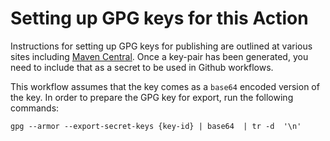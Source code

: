 # Setting up GPG keys for this Action

Instructions for setting up GPG keys for publishing are outlined at various
sites
including [Maven Central](https://central.sonatype.org/publish/requirements/gpg/).
Once a key-pair has been generated, you need to include that as a secret to be
used in Github workflows.

This workflow assumes that the key comes as a `base64` encoded version of the
key. In order to prepare the GPG key for export, run the following commands:

```
gpg --armor --export-secret-keys {key-id} | base64  | tr -d  '\n'
```